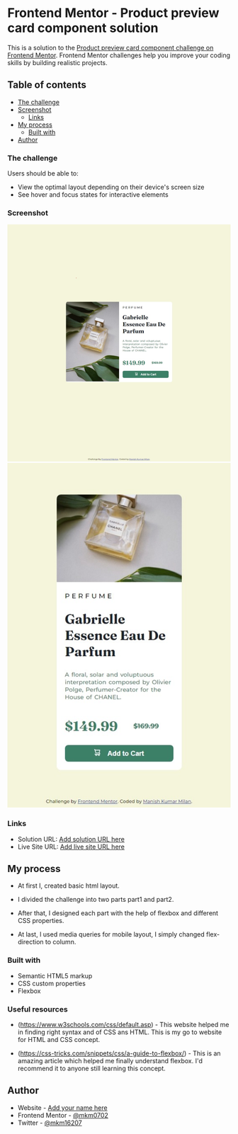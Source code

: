 # Frontend Mentor - Product preview card component solution

This is a solution to the [Product preview card component challenge on Frontend Mentor](https://www.frontendmentor.io/challenges/product-preview-card-component-GO7UmttRfa). Frontend Mentor challenges help you improve your coding skills by building realistic projects.

## Table of contents

- [The challenge](#the-challenge)
- [Screenshot](#screenshot)
  - [Links](#links)
- [My process](#my-process)
  - [Built with](#built-with)
- [Author](#author)

### The challenge

Users should be able to:

- View the optimal layout depending on their device's screen size
- See hover and focus states for interactive elements

### Screenshot

![](./screenshot.jpeg)
![](./screenshotm.jpeg)

### Links

- Solution URL: [Add solution URL here](https://github.com/mkm0702/product-preview-card-component)
- Live Site URL: [Add live site URL here](https://product-preview-card-mkm0702.netlify.app/)

## My process

- At first I, created basic html layout.
- I divided the challenge into two parts part1 and part2.
- After that, I designed each part with the help of flexbox and different CSS properties.

- At last, I used media queries for mobile layout, I simply changed flex-direction to column.

### Built with

- Semantic HTML5 markup
- CSS custom properties
- Flexbox

### Useful resources

- (https://www.w3schools.com/css/default.asp) - This website helped me in finding right syntax and of CSS ans HTML. This is my go to website for HTML and CSS concept.

- (https://css-tricks.com/snippets/css/a-guide-to-flexbox/) - This is an amazing article which helped me finally understand flexbox. I'd recommend it to anyone still learning this concept.

## Author

- Website - [Add your name here](https://www.your-site.com)
- Frontend Mentor - [@mkm0702](https://www.frontendmentor.io/profile/mkm0702)
- Twitter - [@mkm16207](https://twitter.com/mkm16207)
